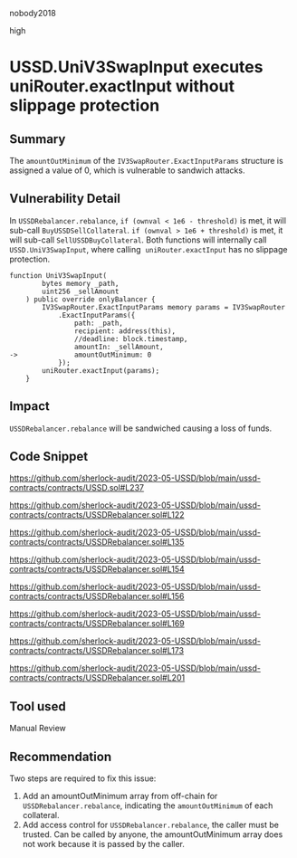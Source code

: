 nobody2018

high

# USSD.UniV3SwapInput executes uniRouter.exactInput without slippage protection

## Summary

The `amountOutMinimum` of the `IV3SwapRouter.ExactInputParams` structure is assigned a value of 0, which is vulnerable to sandwich attacks.

## Vulnerability Detail

In `USSDRebalancer.rebalance`, `if (ownval < 1e6 - threshold)` is met, it will sub-call `BuyUSSDSellCollateral`. `if (ownval > 1e6 + threshold)` is met, it will sub-call `SellUSSDBuyCollateral`. Both functions will internally call `USSD.UniV3SwapInput`, where calling  `uniRouter.exactInput` has no slippage protection.

```solidity
function UniV3SwapInput(
        bytes memory _path,
        uint256 _sellAmount
    ) public override onlyBalancer {
        IV3SwapRouter.ExactInputParams memory params = IV3SwapRouter
            .ExactInputParams({
                path: _path,
                recipient: address(this),
                //deadline: block.timestamp,
                amountIn: _sellAmount,
->              amountOutMinimum: 0
            });
        uniRouter.exactInput(params);
    }
```

## Impact

`USSDRebalancer.rebalance` will be sandwiched causing a loss of funds.

## Code Snippet

https://github.com/sherlock-audit/2023-05-USSD/blob/main/ussd-contracts/contracts/USSD.sol#L237

https://github.com/sherlock-audit/2023-05-USSD/blob/main/ussd-contracts/contracts/USSDRebalancer.sol#L122

https://github.com/sherlock-audit/2023-05-USSD/blob/main/ussd-contracts/contracts/USSDRebalancer.sol#L135

https://github.com/sherlock-audit/2023-05-USSD/blob/main/ussd-contracts/contracts/USSDRebalancer.sol#L154

https://github.com/sherlock-audit/2023-05-USSD/blob/main/ussd-contracts/contracts/USSDRebalancer.sol#L156

https://github.com/sherlock-audit/2023-05-USSD/blob/main/ussd-contracts/contracts/USSDRebalancer.sol#L169

https://github.com/sherlock-audit/2023-05-USSD/blob/main/ussd-contracts/contracts/USSDRebalancer.sol#L173

https://github.com/sherlock-audit/2023-05-USSD/blob/main/ussd-contracts/contracts/USSDRebalancer.sol#L201

## Tool used

Manual Review

## Recommendation

Two steps are required to fix this issue:

1.  Add an amountOutMinimum array from off-chain for `USSDRebalancer.rebalance`, indicating the `amountOutMinimum` of each collateral.
2.  Add access control for `USSDRebalancer.rebalance`, the caller must be trusted. Can be called by anyone, the amountOutMinimum array does not work because it is passed by the caller.